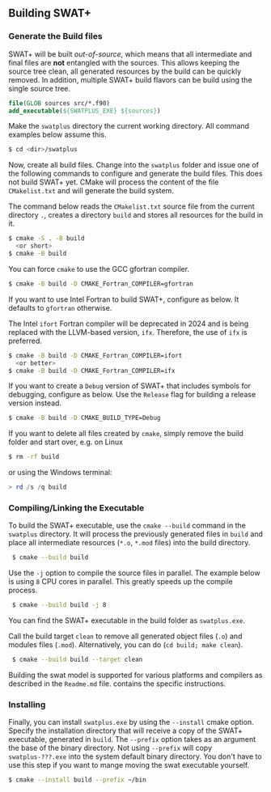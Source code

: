 ## Building SWAT+

### Generate the Build files

SWAT+ will be built *out-of-source*, which means that all intermediate and final files are **not** entangled with the sources. This allows keeping the source tree clean, all generated resources by the build can be quickly removed. In addition, multiple SWAT+ build flavors can be build using the single source tree.

```cmake
file(GLOB sources src/*.f90)
add_executable(${SWATPLUS_EXE} ${sources})
```

Make the `swatplus` directory the current working directory. All command examples below assume this.

```bash
$ cd <dir>/swatplus
```

Now, create all build files. Change into the `swatplus` folder and issue one of the following commands to configure and generate the build files. This does not build SWAT+ yet. CMake will process the content of the file `CMakelist.txt` and will generate the build system.

The command below reads the `CMakelist.txt` source file from the current directory `.`, creates a directory `build` and stores all resources for the build in it.

```bash
$ cmake -S . -B build
  <or short>
$ cmake -B build
```

You can force `cmake` to use the GCC gfortran compiler.

```bash
$ cmake -B build -D CMAKE_Fortran_COMPILER=gfortran
```

If you want to use Intel Fortran to build SWAT+, configure as below. It defaults to `gfortran` otherwise.

The Intel `ifort` Fortran compiler will be deprecated in 2024 and is being replaced with the LLVM-based version, `ifx`. Therefore, the use of `ifx` is preferred.

```bash
$ cmake -B build -D CMAKE_Fortran_COMPILER=ifort
  <or better>
$ cmake -B build -D CMAKE_Fortran_COMPILER=ifx
```

If you want to create a `Debug` version of SWAT+ that includes symbols for debugging, configure as below. Use the `Release` flag for building a release version instead.

```bash
$ cmake -B build -D CMAKE_BUILD_TYPE=Debug
```

If you want to delete all files created by `cmake`, simply remove the build folder and start over, e.g. on Linux

```bash
$ rm -rf build
```

or using the Windows terminal:

```powershell
> rd /s /q build
```

### Compiling/Linking the Executable

To build the SWAT+ executable, use the `cmake --build` command in the `swatplus` directory. It will process the previously generated files in `build` and place all intermediate resources (`*.o`, `*.mod` files) into the build directory.

```bash
 $ cmake --build build
```

Use the `-j` option to compile the source files in parallel. The example below is using `8` CPU cores in parallel. This greatly speeds up the compile process.

```bash
 $ cmake --build build -j 8
```

You can find the SWAT+ executable in the build folder as `swatplus.exe`.

Call the build target `clean` to remove all generated object files (`.o`) and modules files (`.mod`). Alternatively, you can do (`cd build; make clean`).

```bash
 $ cmake --build build --target clean
```

Building the swat model is supported for various platforms and compilers as described in the `Readme.md` file. contains the specific instructions.

### Installing

Finally, you can install `swatplus.exe` by using the `--install` cmake option. Specify the installation directory that will receive a copy of the SWAT+ executable, generated in `build`. The `--prefix` option takes as an argument the base of the binary directory. Not using `--prefix` will copy `swatplus-???.exe` into the system default binary directory. You don't have to use this step if you want to mange moving the swat executable yourself.

```bash
$ cmake --install build --prefix ~/bin
```
